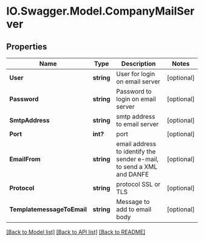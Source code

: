 # IO.Swagger.Model.CompanyMailServer
## Properties

Name | Type | Description | Notes
------------ | ------------- | ------------- | -------------
**User** | **string** | User for login on email server | [optional] 
**Password** | **string** | Password to login on email server | [optional] 
**SmtpAddress** | **string** | smtp address to email server | [optional] 
**Port** | **int?** | port | [optional] 
**EmailFrom** | **string** | email address to identify the sender e-mail, to send a XML and DANFE | [optional] 
**Protocol** | **string** | protocol SSL or TLS | [optional] 
**TemplatemessageToEmail** | **string** | Message to add to email body | [optional] 

[[Back to Model list]](../README.md#documentation-for-models) [[Back to API list]](../README.md#documentation-for-api-endpoints) [[Back to README]](../README.md)


